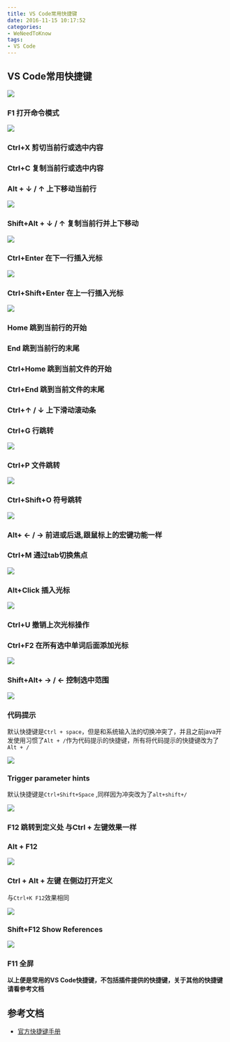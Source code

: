 ```yaml
---
title: VS Code常用快捷键
date: 2016-11-15 10:17:52
categories:
- WeNeedToKnow
tags:
- VS Code
---
```


## VS Code常用快捷键

![](https://code.visualstudio.com/home/home-screenshot-win-lg.png)

<!-- more -->

### F1 打开命令模式

![](http://i.imgur.com/zvthdzV.png)

### Ctrl+X 剪切当前行或选中内容

### Ctrl+C 复制当前行或选中内容

### Alt + ↓ / ↑ 上下移动当前行

![](http://i.imgur.com/mIvWx1g.gif)

### Shift+Alt + ↓ / ↑ 复制当前行并上下移动

![](http://i.imgur.com/31nhx1W.gif)

### Ctrl+Enter 在下一行插入光标

![](http://i.imgur.com/y1ADLF0.gif)

### Ctrl+Shift+Enter 在上一行插入光标

![](http://i.imgur.com/G47gJ6m.gif)

### Home 跳到当前行的开始

### End 跳到当前行的末尾

### Ctrl+Home 跳到当前文件的开始

### Ctrl+End 跳到当前文件的末尾

### Ctrl+↑ / ↓ 上下滑动滚动条

### Ctrl+G 行跳转

![](http://i.imgur.com/6Qe94Rm.gif)

### Ctrl+P 文件跳转

![](http://i.imgur.com/2myzjV9.gif)

### Ctrl+Shift+O 符号跳转

![](http://i.imgur.com/WLXn40n.gif)

### Alt+ ← / → 前进或后退,跟鼠标上的宏键功能一样

### Ctrl+M 通过tab切换焦点

![](http://i.imgur.com/vCgFttG.gif)

### Alt+Click 插入光标

![](http://i.imgur.com/eLq7XBG.gif)

### Ctrl+U 撤销上次光标操作

### Ctrl+F2 在所有选中单词后面添加光标

![](http://i.imgur.com/ZOutnSo.gif)

### Shift+Alt+ → / ← 控制选中范围

![](http://i.imgur.com/BANxAgX.gif)

### 代码提示
默认快捷键是`Ctrl + space`，但是和系统输入法的切换冲突了，并且之前java开发使用习惯了`Alt + /`作为代码提示的快捷键，所有将代码提示的快捷键改为了`Alt + /`

![](http://i.imgur.com/AlvEqJP.png)

### Trigger parameter hints
默认快捷键是`Ctrl+Shift+Space` ,同样因为冲突改为了`alt+shift+/`

![](http://i.imgur.com/Fs7CvFL.gif)

### F12 跳转到定义处 与Ctrl + 左键效果一样

### Alt + F12

![](http://i.imgur.com/3YDdhPI.gif)

### Ctrl + Alt + 左键 在侧边打开定义
与`Ctrl+K F12`效果相同

![](http://i.imgur.com/CeE7wOU.gif)

### Shift+F12 Show References

![](http://i.imgur.com/NiUKjAM.gif)

### F11 全屏

**以上便是常用的VS Code快捷键，不包括插件提供的快捷键，关于其他的快捷键请看参考文档**

## 参考文档

- [官方快捷键手册](https://go.microsoft.com/fwlink/?linkid=832145)
